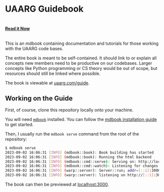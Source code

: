 # UAARG Guidebook

<div style="width: 100%; display: flex; align-items: center">
    <h4>
      <a href="https://uaarg.com/guide/">Read it Now</a>
    </h4>
</div>

This is an mdbook containing documentation and tutorials for those working with
the UAARG code bases.

The entire book is meant to be self-contained. It should link to or explain all
concepts new members need to be productive on our codebases. Larger concepts
like Python programming or CS theory would be out of scope, but resources
should still be linked where possible.

The book is viewable at [uaarg.com/guide](https://uaarg.com/guide/).

## Working on the Guide

First, of course, clone this repository locally onto your machine.

You will need [`mdbook`](https://rust-lang.github.io/mdBook/index.html)
installed. You can follow the [mdbook installation
guide](https://rust-lang.github.io/mdBook/guide/installation.html) to get
started.

Then, I usually run the `mdbook serve` command from the root of the repository:

```sh 
$ mdbook serve
2023-09-02 16:06:31 [INFO] (mdbook::book): Book building has started
2023-09-02 16:06:31 [INFO] (mdbook::book): Running the html backend
2023-09-02 16:06:31 [INFO] (mdbook::cmd::serve): Serving on: http://localhost:3000
2023-09-02 16:06:31 [INFO] (mdbook::cmd::watch): Listening for changes...
2023-09-02 16:06:31 [INFO] (warp::server): Server::run; addr=[::1]:3000
2023-09-02 16:06:31 [INFO] (warp::server): listening on http://[::1]:3000
```

The book can then be previewed at [localhost:3000](http://localhost:3000).

